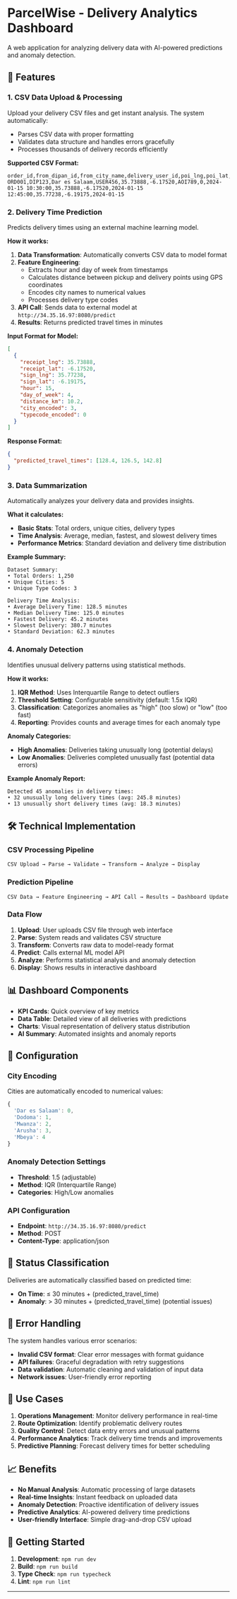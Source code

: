 # ParcelWise - Delivery Analytics Dashboard

A web application for analyzing delivery data with AI-powered predictions and anomaly detection.

## 🚀 Features

### 1. CSV Data Upload & Processing
Upload your delivery CSV files and get instant analysis. The system automatically:
- Parses CSV data with proper formatting
- Validates data structure and handles errors gracefully
- Processes thousands of delivery records efficiently

**Supported CSV Format:**
```csv
order_id,from_dipan_id,from_city_name,delivery_user_id,poi_lng,poi_lat,aoi_id,typecode,receipt_time,receipt_lng,receipt_lat,sign_time,sign_lng,sign_lat,ds
ORD001,DIP123,Dar es Salaam,USER456,35.73888,-6.17520,AOI789,0,2024-01-15 10:30:00,35.73888,-6.17520,2024-01-15 12:45:00,35.77238,-6.19175,2024-01-15
```

### 2. Delivery Time Prediction
Predicts delivery times using an external machine learning model.

**How it works:**
1. **Data Transformation**: Automatically converts CSV data to model format
2. **Feature Engineering**: 
   - Extracts hour and day of week from timestamps
   - Calculates distance between pickup and delivery points using GPS coordinates
   - Encodes city names to numerical values
   - Processes delivery type codes
3. **API Call**: Sends data to external model at `http://34.35.16.97:8080/predict`
4. **Results**: Returns predicted travel times in minutes

**Input Format for Model:**
```json
[
  {
    "receipt_lng": 35.73888,
    "receipt_lat": -6.17520,
    "sign_lng": 35.77238,
    "sign_lat": -6.19175,
    "hour": 15,
    "day_of_week": 4,
    "distance_km": 10.2,
    "city_encoded": 3,
    "typecode_encoded": 0
  }
]
```

**Response Format:**
```json
{
  "predicted_travel_times": [128.4, 126.5, 142.8]
}
```

### 3. Data Summarization
Automatically analyzes your delivery data and provides insights.

**What it calculates:**
- **Basic Stats**: Total orders, unique cities, delivery types
- **Time Analysis**: Average, median, fastest, and slowest delivery times
- **Performance Metrics**: Standard deviation and delivery time distribution

**Example Summary:**
```
Dataset Summary:
• Total Orders: 1,250
• Unique Cities: 5
• Unique Type Codes: 3

Delivery Time Analysis:
• Average Delivery Time: 128.5 minutes
• Median Delivery Time: 125.0 minutes
• Fastest Delivery: 45.2 minutes
• Slowest Delivery: 380.7 minutes
• Standard Deviation: 62.3 minutes
```

### 4. Anomaly Detection
Identifies unusual delivery patterns using statistical methods.

**How it works:**
1. **IQR Method**: Uses Interquartile Range to detect outliers
2. **Threshold Setting**: Configurable sensitivity (default: 1.5x IQR)
3. **Classification**: Categorizes anomalies as "high" (too slow) or "low" (too fast)
4. **Reporting**: Provides counts and average times for each anomaly type

**Anomaly Categories:**
- **High Anomalies**: Deliveries taking unusually long (potential delays)
- **Low Anomalies**: Deliveries completed unusually fast (potential data errors)

**Example Anomaly Report:**
```
Detected 45 anomalies in delivery times:
• 32 unusually long delivery times (avg: 245.8 minutes)
• 13 unusually short delivery times (avg: 18.3 minutes)
```

## 🛠️ Technical Implementation

### CSV Processing Pipeline
```
CSV Upload → Parse → Validate → Transform → Analyze → Display
```

### Prediction Pipeline
```
CSV Data → Feature Engineering → API Call → Results → Dashboard Update
```

### Data Flow
1. **Upload**: User uploads CSV file through web interface
2. **Parse**: System reads and validates CSV structure
3. **Transform**: Converts raw data to model-ready format
4. **Predict**: Calls external ML model API
5. **Analyze**: Performs statistical analysis and anomaly detection
6. **Display**: Shows results in interactive dashboard

## 📊 Dashboard Components

- **KPI Cards**: Quick overview of key metrics
- **Data Table**: Detailed view of all deliveries with predictions
- **Charts**: Visual representation of delivery status distribution
- **AI Summary**: Automated insights and anomaly reports

## 🔧 Configuration

### City Encoding
Cities are automatically encoded to numerical values:
```javascript
{
  'Dar es Salaam': 0,
  'Dodoma': 1,
  'Mwanza': 2,
  'Arusha': 3,
  'Mbeya': 4
}
```

### Anomaly Detection Settings
- **Threshold**: 1.5 (adjustable)
- **Method**: IQR (Interquartile Range)
- **Categories**: High/Low anomalies

### API Configuration
- **Endpoint**: `http://34.35.16.97:8080/predict`
- **Method**: POST
- **Content-Type**: application/json

## 🚦 Status Classification

Deliveries are automatically classified based on predicted time:
- **On Time**: ≤ 30 minutes + (predicted_travel_time)
- **Anomaly**: > 30 minutes + (predicted_travel_time) (potential issues)

## 📝 Error Handling

The system handles various error scenarios:
- **Invalid CSV format**: Clear error messages with format guidance
- **API failures**: Graceful degradation with retry suggestions
- **Data validation**: Automatic cleaning and validation of input data
- **Network issues**: User-friendly error reporting

## 🎯 Use Cases

1. **Operations Management**: Monitor delivery performance in real-time
2. **Route Optimization**: Identify problematic delivery routes
3. **Quality Control**: Detect data entry errors and unusual patterns
4. **Performance Analytics**: Track delivery time trends and improvements
5. **Predictive Planning**: Forecast delivery times for better scheduling

## 📈 Benefits

- **No Manual Analysis**: Automatic processing of large datasets
- **Real-time Insights**: Instant feedback on uploaded data
- **Anomaly Detection**: Proactive identification of delivery issues
- **Predictive Analytics**: AI-powered delivery time predictions
- **User-friendly Interface**: Simple drag-and-drop CSV upload

## 🚀 Getting Started

1. **Development**: `npm run dev`
2. **Build**: `npm run build`
3. **Type Check**: `npm run typecheck`
4. **Lint**: `npm run lint`

---

